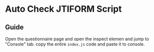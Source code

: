 # Auto Check JTIFORM Script

## Guide

Open the questionnaire page and open the inspect elemen and jump to "Console" tab. copy the entire `index.js` code and paste it to console.
